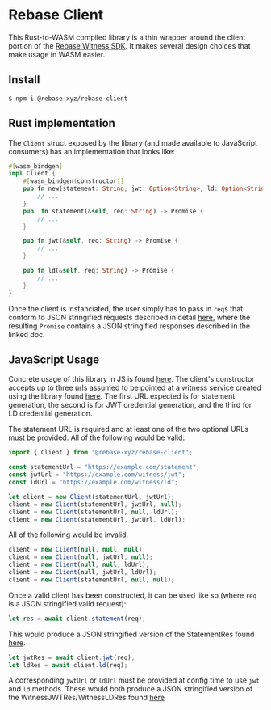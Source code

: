 # Rebase Client

This Rust-to-WASM compiled library is a thin wrapper around the client portion of the [Rebase Witness SDK](https://github.com/spruceid/rebase/tree/main/rust/rebase_witness_sdk). It makes several design choices that make usage in WASM easier. 

## Install
```
$ npm i @rebase-xyz/rebase-client
```

## Rust implementation
The `Client` struct exposed by the library (and made available to JavaScript consumers) has an implementation that looks like:

```rust
#[wasm_bindgen]
impl Client {
    #[wasm_bindgen(constructor)]
    pub fn new(statement: String, jwt: Option<String>, ld: Option<String>) -> Result<Client, String> {
        // ...
    }
    pub  fn statement(&self, req: String) -> Promise {
        // ...
    }

    pub fn jwt(&self, req: String) -> Promise {
        // ...
    }

    pub fn ld(&self, req: String) -> Promise {
        // ...
    }
}
```

Once the client is instanciated, the user simply has to pass in `req`s that conform to JSON stringified requests described in detail [here](https://github.com/spruceid/rebase/blob/main/demo/witness/endpoints.md), where the resulting `Promise` contains a JSON stringified responses described in the linked doc.

## JavaScript Usage
Concrete usage of this library in JS is found [here](https://github.com/spruceid/rebase/blob/main/demo/dapp/src/util/witness.ts). The client's constructor accepts up to three urls assumed to be pointed at a witness service created using the library found [here](https://github.com/spruceid/rebase/tree/main/rust/rebase_witness_sdk). The first URL expected is for statement generation, the second is for JWT credential generation, and the third for LD credential generation.

The statement URL is required and at least one of the two optional URLs must be provided. All of the following would be valid:

```JavaScript
import { Client } from "@rebase-xyz/rebase-client";

const statementUrl = "https://example.com/statement";
const jwtUrl = "https://example.com/witness/jwt";
const ldUrl = "https://example.com/witness/ld";

let client = new Client(statementUrl, jwtUrl);
client = new Client(statementUrl, jwtUrl, null);
client = new Client(statementUrl, null, ldUrl);
client = new Client(statementUrl, jwtUrl, ldUrl);
```

All of the following would be invalid.
```JavaScript
client = new Client(null, null, null);
client = new Client(null, jwtUrl, null);
client = new Client(null, null, ldUrl);
client = new Client(null, jwtUrl, ldUrl);
client = new Client(statementUrl, null, null);
```

Once a valid client has been constructed, it can be used like so (where `req` is a JSON stringified valid request):
```JavaScript
let res = await client.statement(req);
```
This would produce a JSON stringified version of the StatementRes found [here](https://github.com/spruceid/rebase/blob/b5f5a6f6e5bb0031dd8310a7e9510026ee81dbe2/rust/rebase_witness_sdk/src/witness.rs#L32).
```JavaScript
let jwtRes = await client.jwt(req);
let ldRes = await client.ld(req);
```
A corresponding `jwtUrl` or `ldUrl` must be provided at config time to use `jwt` and `ld` methods. These would both produce a JSON stringified version of the WitnessJWTRes/WitnessLDRes found [here](https://github.com/spruceid/rebase/blob/b5f5a6f6e5bb0031dd8310a7e9510026ee81dbe2/rust/rebase_witness_sdk/src/witness.rs#L42)
